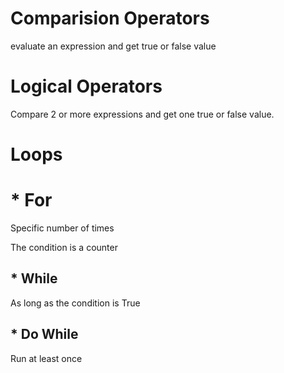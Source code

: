# Comparision Operators

evaluate an expression and get true or false value





# Logical Operators
Compare 2 or more expressions and get one true or false value.




# Loops


# * For

Specific number of times

The condition is a counter


## * While

As long as the condition is True


## * Do While

Run at least once